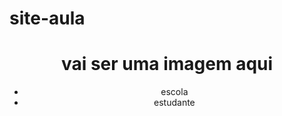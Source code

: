 # site-aula 
<!DOCTYPE html>
<html lang="en">
<head>
    <meta charset="UTF-8">
    <meta http-equiv="X-UA-Compatible" content="IE=edge">
    <meta name="viewport" content="width=device-width", initial-scale="1.0">
    <title>Document</title>
    <link rel="stylesheet" href="style.css">
</head>
<body>
    <header>
        <h1>vai ser uma imagem aqui</h1>
        <ul>
            <li>escola</li>
            <li>estudante</li>
        </ul>
    </header>

    
</body>
</html>
